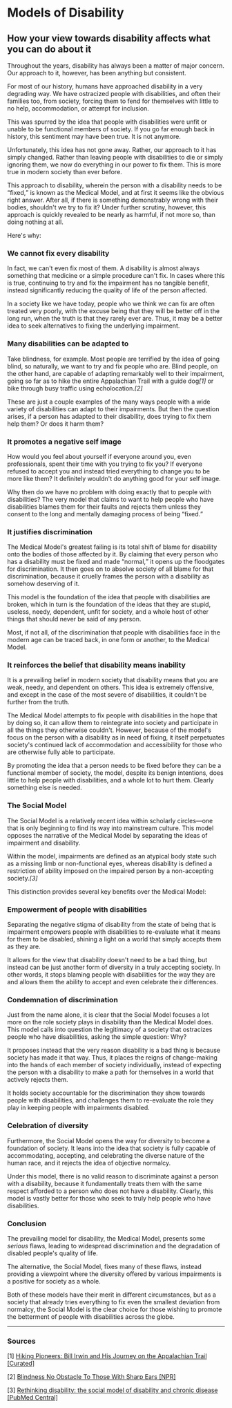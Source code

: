# Models of Disability
## How your view towards disability affects what you can do about it 

Throughout the years, disability has always been a matter of major concern.
Our approach to it, however, has been anything but consistent.

For most of our history, humans have approached disability in a very degrading
way. We have ostracized people with disabilities, and often their families too,
from society, forcing them to fend for themselves with little to no help,
accommodation, or attempt for inclusion.

This was spurred by the idea that people with disabilities were unfit or unable
to be functional members of society. If you go far enough back in history, this
sentiment may have been true. It is not anymore.

Unfortunately, this idea has not gone away. Rather, our approach to it has
simply changed. Rather than leaving people with disabilities to die or simply
ignoring them, we now do everything in our power to fix them. This is more true
in modern society than ever before.

This approach to disability, wherein the person with a disability needs to be
<q>fixed,</q> is known as the Medical Model, and at first it seems like the
obvious right answer. After all, if there is something demonstrably wrong with
their bodies, shouldn't we try to fix it? Under further scrutiny, however, this
approach is quickly revealed to be nearly as harmful, if not more so, than doing
nothing at all.

Here's why:

### We cannot fix every disability

In fact, we can't even fix most of them. A disability is almost always something
that medicine or a simple procedure can't fix. In cases where this is true,
continuing to try and fix the impairment has no tangible benefit, instead
significantly reducing the quality of life of the person affected.

In a society like we have today, people who we think we can fix are often
treated very poorly, with the excuse being that they will be better off in the
long run, when the truth is that they rarely ever are. Thus, it may be a better
idea to seek alternatives to fixing the underlying impairment.

### Many disabilities can be adapted to

Take blindness, for example. Most people are terrified by the idea of going
blind, so naturally, we want to try and fix people who are. Blind people, on the
other hand, are capable of adapting remarkably well to their impairment, going
so far as to hike the entire Appalachian Trail with a guide dog<cite>[1]</cite>
or bike through busy traffic using echolocation.<cite>[2]</cite>

These are just a couple examples of the many ways people with a wide variety of
disabilities can adapt to their impairments. But then the question arises, if a
person has adapted to their disability, does trying to fix them help them? Or
does it harm them? 

### It promotes a negative self image

How would you feel about yourself if everyone around you, even professionals,
spent their time with you trying to fix you? If everyone refused to accept you
and instead tried everything to change you to be more like them? It definitely
wouldn't do anything good for your self image.

Why then do we have no problem with doing exactly that to people with
disabilities? The very model that claims to want to help people who have
disabilities blames them for their faults and rejects them unless they consent
to the long and mentally damaging process of being <q>fixed.</q>

### It justifies discrimination

The Medical Model's greatest failing is its total shift of blame for disability
onto the bodies of those affected by it. By claiming that every person who has a
disability must be fixed and made <q>normal,</q> it opens up the floodgates for
discrimination. It then goes on to absolve society of all blame for that
discrimination, because it cruelly frames the person with a disability as
somehow deserving of it.

This model is the foundation of the idea that people with disabilities are
broken, which in turn is the foundation of the ideas that they are stupid,
useless, needy, dependent, unfit for society, and a whole host of other things
that should never be said of any person.

Most, if not all, of the discrimination that people with disabilities face in
the modern age can be traced back, in one form or another, to the Medical Model.

### It reinforces the belief that disability means inability

It is a prevailing belief in modern society that disability means that you are
weak, needy, and dependent on others. This idea is extremely offensive, and
except in the case of the most severe of disabilities, it couldn't be further
from the truth.

The Medical Model attempts to fix people with disabilities in the hope that by
doing so, it can allow them to reintegrate into society and participate in all
the things they otherwise couldn't. However, because of the model's focus on the
person with a disability as in need of fixing, it itself perpetuates society's
continued lack of accommodation and accessibility for those who are otherwise
fully able to participate.

By promoting the idea that a person needs to be fixed before they can be a
functional member of society, the model, despite its benign intentions, does
little to help people with disabilities, and a whole lot to hurt them. Clearly
something else is needed.

### The Social Model

The Social Model is a relatively recent idea within scholarly circles&mdash;one
that is only beginning to find its way into mainstream culture. This model
opposes the narrative of the Medical Model by separating the ideas of impairment
and disability.

Within the model, impairments are defined as an atypical body state such as a
missing limb or non-functional eyes, whereas disability is defined a restriction
of ability imposed on the impaired person by a non-accepting society.<cite>[3]</cite>

This distinction provides several key benefits over the Medical Model:

### Empowerment of people with disabilities

Separating the negative stigma of disability from the state of being that is
impairment empowers people with disabilities to re-evaluate what it means for
them to be disabled, shining a light on a world that simply accepts them as they
are.

It allows for the view that disability doesn't need to be a bad thing, but
instead can be just another form of diversity in a truly accepting society. In
other words, it stops blaming people with disabilities for the way they are and
allows them the ability to accept and even celebrate their differences.

### Condemnation of discrimination

Just from the name alone, it is clear that the Social Model focuses a lot more
on the role society plays in disability than the Medical Model does. This model
calls into question the legitimacy of a society that ostracizes people who have
disabilities, asking the simple question: Why?

It proposes instead that the very reason disability is a bad thing is because
society has made it that way. Thus, it places the reigns of change-making into
the hands of each member of society individually, instead of expecting the
person with a disability to make a path for themselves in a world that actively
rejects them.

It holds society accountable for the discrimination they show towards people
with disabilities, and challenges them to re-evaluate the role they play in
keeping people with impairments disabled.

### Celebration of diversity

Furthermore, the Social Model opens the way for diversity to become a foundation
of society. It leans into the idea that society is fully capable of
accommodating, accepting, and celebrating the diverse nature of the human race,
and it rejects the idea of objective normalcy.

Under this model, there is no valid reason to discriminate against a person with
a disability, because it fundamentally treats them with the same respect
afforded to a person who does not have a disability. Clearly, this model is
vastly better for those who seek to truly help people who have disabilities.

### Conclusion

The prevailing model for disability, the Medical Model, presents some *serious*
flaws, leading to widespread discrimination and the degradation of disabled
people's quality of life.

The alternative, the Social Model, fixes many of these flaws, instead providing
a viewpoint where the diversity offered by various impairments is a positive for
society as a whole.

Both of these models have their merit in different circumstances, but as a
society that already tries everything to fix even the smallest deviation from
normalcy, the Social Model is the clear choice for those wishing to promote the
betterment of people with disabilities across the globe.

---

### Sources

[1] [Hiking Pioneers: Bill Irwin and His Journey on the Appalachian Trail [Curated]](https://www.curated.com/journal/351000/hiking-pioneers-bill-irwin-and-his-journey-on-the-appalachian-trail)

[2] [Blindness No Obstacle To Those With Sharp Ears [NPR]](https://www.npr.org/2011/03/13/134425825/human-echolocation-using-sound-to-see)

[3] [Rethinking disability: the social model of disability and chronic disease [PubMed Central]](https://pmc.ncbi.nlm.nih.gov/articles/PMC4596173/)
